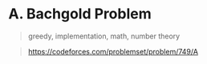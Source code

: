 # A. Bachgold Problem

> greedy, implementation, math, number theory

> https://codeforces.com/problemset/problem/749/A